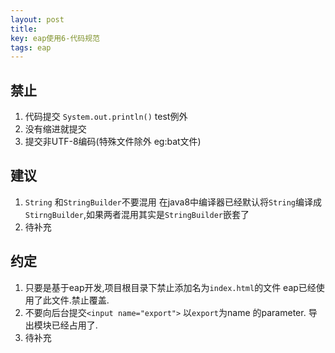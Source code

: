 ```yaml
---
layout: post
title: 
key: eap使用6-代码规范
tags: eap
---
```


## 禁止
1. 代码提交 `System.out.println()` test例外
2. 没有缩进就提交
3. 提交非UTF-8编码(特殊文件除外 eg:bat文件)



## 建议
1. `String` 和`StringBuilder`不要混用 在java8中编译器已经默认将`String`编译成`StirngBuilder`,如果两者混用其实是`StringBuilder`嵌套了
2. 待补充


## 约定
1. 只要是基于eap开发,项目根目录下禁止添加名为`index.html`的文件 eap已经使用了此文件.禁止覆盖.
2. 不要向后台提交`<input name="export">` 以`export`为name 的parameter. 导出模块已经占用了.
3. 待补充

